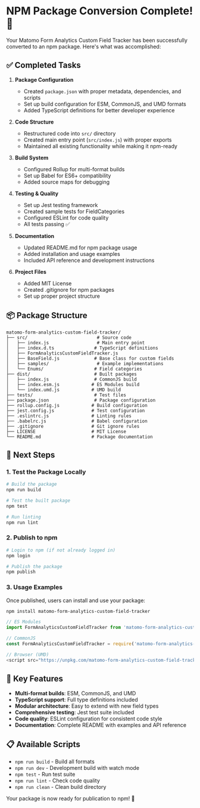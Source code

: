 # NPM Package Conversion Complete! 🎉

Your Matomo Form Analytics Custom Field Tracker has been successfully converted to an npm package. Here's what was accomplished:

## ✅ Completed Tasks

1. **Package Configuration**
   - Created `package.json` with proper metadata, dependencies, and scripts
   - Set up build configuration for ESM, CommonJS, and UMD formats
   - Added TypeScript definitions for better developer experience

2. **Code Structure**
   - Restructured code into `src/` directory
   - Created main entry point (`src/index.js`) with proper exports
   - Maintained all existing functionality while making it npm-ready

3. **Build System**
   - Configured Rollup for multi-format builds
   - Set up Babel for ES6+ compatibility
   - Added source maps for debugging

4. **Testing & Quality**
   - Set up Jest testing framework
   - Created sample tests for FieldCategories
   - Configured ESLint for code quality
   - All tests passing ✅

5. **Documentation**
   - Updated README.md for npm package usage
   - Added installation and usage examples
   - Included API reference and development instructions

6. **Project Files**
   - Added MIT License
   - Created .gitignore for npm packages
   - Set up proper project structure

## 📦 Package Structure

```
matomo-form-analytics-custom-field-tracker/
├── src/                          # Source code
│   ├── index.js                  # Main entry point
│   ├── index.d.ts               # TypeScript definitions
│   ├── FormAnalyticsCustomFieldTracker.js
│   ├── BaseField.js             # Base class for custom fields
│   ├── samples/                  # Example implementations
│   └── Enums/                   # Field categories
├── dist/                        # Built packages
│   ├── index.js                 # CommonJS build
│   ├── index.esm.js            # ES Modules build
│   └── index.umd.js            # UMD build
├── tests/                       # Test files
├── package.json                 # Package configuration
├── rollup.config.js            # Build configuration
├── jest.config.js              # Test configuration
├── .eslintrc.js                # Linting rules
├── .babelrc.js                 # Babel configuration
├── .gitignore                  # Git ignore rules
├── LICENSE                     # MIT License
└── README.md                   # Package documentation
```

## 🚀 Next Steps

### 1. Test the Package Locally

```bash
# Build the package
npm run build

# Test the built package
npm test

# Run linting
npm run lint
```

### 2. Publish to npm

```bash
# Login to npm (if not already logged in)
npm login

# Publish the package
npm publish
```

### 3. Usage Examples

Once published, users can install and use your package:

```bash
npm install matomo-form-analytics-custom-field-tracker
```

```javascript
// ES Modules
import FormAnalyticsCustomFieldTracker from 'matomo-form-analytics-custom-field-tracker';

// CommonJS
const FormAnalyticsCustomFieldTracker = require('matomo-form-analytics-custom-field-tracker');

// Browser (UMD)
<script src="https://unpkg.com/matomo-form-analytics-custom-field-tracker/dist/index.umd.js"></script>
```

## 🎯 Key Features

- **Multi-format builds**: ESM, CommonJS, and UMD
- **TypeScript support**: Full type definitions included
- **Modular architecture**: Easy to extend with new field types
- **Comprehensive testing**: Jest test suite included
- **Code quality**: ESLint configuration for consistent code style
- **Documentation**: Complete README with examples and API reference

## 📋 Available Scripts

- `npm run build` - Build all formats
- `npm run dev` - Development build with watch mode
- `npm test` - Run test suite
- `npm run lint` - Check code quality
- `npm run clean` - Clean build directory

Your package is now ready for publication to npm! 🎉
